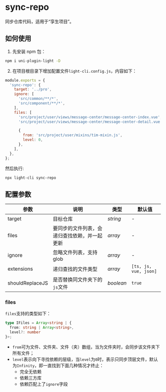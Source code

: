 # sync-repo

同步仓库代码，适用于“孪生项目”。

## 如何使用

1. 先安装 npm 包：

```bash
npm i uni-plugin-light -D
```

2. 在项目根目录下增加配置文件`light-cli.config.js`，内容如下：

```js
module.exports = {
  'sync-repo': {
    target: '../pro',
    ignore: [
      'src/common/**/*',
      'src/component/**/*',
    ],
    files: [
      'src/project/user/views/message-center/message-center-index.vue',
      'src/project/user/views/message-center/message-center-detail.vue',

      {
        from: 'src/project/user/mixins/tim-mixin.js',
        level: 0,
      },
    ],
  },
};
```

然后执行:

```bash
npx light-cli sync-repo
```


## 配置参数

| 参数            | 说明                                         | 类型      | 默认值                |
| --------------- | -------------------------------------------- | --------- | --------------------- |
| target          | 目标仓库                                     | _string_  | -                     |
| files           | 要同步的文件列表，会递归查找依赖，并一起更新 | _array_   | -                     |
| ignore          | 忽略文件列表，支持glob                       | _array_   | -                     |
| extensions      | 递归查找的文件类型                           | _array_   | `[ts, js, vue, json]` |
| shouldReplaceJS | 是否替换同文件夹下的`js`文件                 | _boolean_ | `true`                |



### files


`files`支持的类型如下：

```ts
type IFiles = Array<string | {
  from: string | Array<string>,
  level?: number
}>;
```


- `from`可为文件、文件夹、文件（夹）数组，当为文件夹时，会同步该文件夹下所有文件；
- `level`表示向下寻找依赖的层级，当`level`为`0`时，表示只同步顶层文件，默认为`Infinity`，即一直找到下面几种情况才终止：
  - 完全无依赖
  - 依赖三方库
  - 依赖匹配上了`ignore`字段


